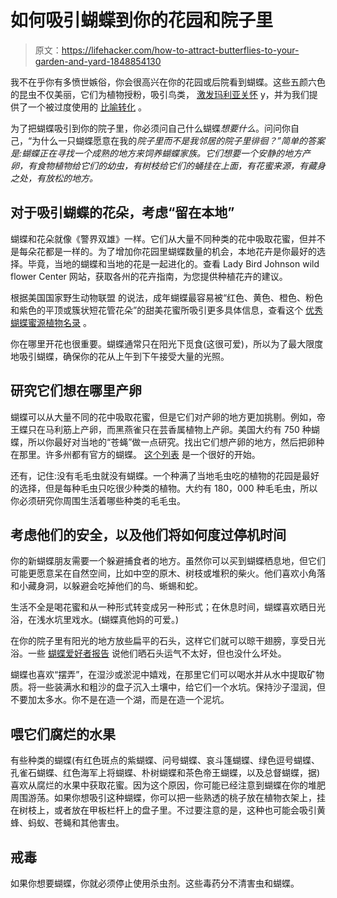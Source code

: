 # 如何吸引蝴蝶到你的花园和院子里

> 原文：<https://lifehacker.com/how-to-attract-butterflies-to-your-garden-and-yard-1848854130>

我不在乎你有多愤世嫉俗，你会很高兴在你的花园或后院看到蝴蝶。这些五颜六色的昆虫不仅美丽，它们为植物授粉，吸引鸟类， [激发玛利亚关怀](https://mariahcarey.fandom.com/wiki/Butterfly_(album)) y，并为我们提供了一个被过度使用的 [比喻转化](https://greattransitionstories.org/patterns-of-change/the-metaphor-of-metamorphosis) 。



为了把蝴蝶吸引到你的院子里，你必须问自己什么蝴蝶*想要什么*。问问你自己，“为什么一只蝴蝶愿意在我的*院子里而不是我邻居的院子里徘徊？”简单的答案是:蝴蝶正在寻找一个成熟的地方来饲养蝴蝶家族。它们想要一个安静的地方产卵，有食物植物给它们的幼虫，有树枝给它们的蛹挂在上面，有花蜜来源，有藏身之处，有放松的地方。*

## 对于吸引蝴蝶的花朵，考虑“留在本地”

蝴蝶和花朵就像《警界双雄》一样。它们从大量不同种类的花中吸取花蜜，但并不是每朵花都是一样的。为了增加你花园里蝴蝶数量的机会，本地花卉是你最好的选择。毕竟，当地的蝴蝶和当地的花是一起进化的。查看 Lady Bird Johnson wild flower Center 网站，获取各州的花卉指南，为您提供种植花卉的建议。

根据美国国家野生动物联盟 的说法，成年蝴蝶最容易被“红色、黄色、橙色、粉色和紫色的平顶或簇状短花管花朵”的甜美花蜜所吸引更多具体信息，查看这个 [优秀蝴蝶蜜源植物名录](https://www.joyfulbutterfly.com/what-do-butterflies-eat/) 。

你在哪里开花也很重要。蝴蝶通常只在阳光下觅食(这很可爱)，所以为了最大限度地吸引蝴蝶，确保你的花从上午到下午接受大量的光照。

## 研究它们想在哪里产卵

蝴蝶可以从大量不同的花中吸取花蜜，但是它们对产卵的地方更加挑剔。例如，帝王蝶只在马利筋上产卵，而黑燕雀只在芸香属植物上产卵。美国大约有 750 种蝴蝶，所以你最好对当地的“苍蝇”做一点研究。找出它们想产卵的地方，然后把卵种在那里。许多州都有官方的蝴蝶。 [这个列表](https://www.netstate.com/states/tables/state_butterflies.htm) 是一个很好的开始。

还有，记住:没有毛毛虫就没有蝴蝶。一个种满了当地毛虫吃的植物的花园是最好的选择，但是每种毛虫只吃很少种类的植物。大约有 180，000 种毛毛虫，所以你必须研究你周围生活着哪些种类的毛毛虫。

## **考虑他们的安全，以及他们将如何度过停机时间**

你的新蝴蝶朋友需要一个躲避捕食者的地方。虽然你可以买到蝴蝶栖息地，但它们可能更愿意呆在自然空间，比如中空的原木、树枝或堆积的柴火。他们喜欢小角落和小藏身洞，以躲避会吃掉他们的鸟、蜥蜴和蛇。

生活不全是喝花蜜和从一种形式转变成另一种形式；在休息时间，蝴蝶喜欢晒日光浴，在浅水坑里戏水。(蝴蝶真他妈的可爱。)

在你的院子里有阳光的地方放些扁平的石头，这样它们就可以晾干翅膀，享受日光浴。一些 [蝴蝶爱好者报告](https://www.joyfulbutterfly.com/attract-butterflies/) 说他们晒石头运气不太好，但也没什么坏处。

蝴蝶也喜欢“摆弄”，在湿沙或淤泥中嬉戏，在那里它们可以喝水并从水中提取矿物质。将一些装满水和粗沙的盘子沉入土壤中，给它们一个水坑。保持沙子湿润，但不要加太多水。你不是在造一个湖，而是在造一个泥坑。

## **喂它们腐烂的水果**

有些种类的蝴蝶(有红色斑点的紫蝴蝶、问号蝴蝶、哀斗篷蝴蝶、绿色逗号蝴蝶、孔雀石蝴蝶、红色海军上将蝴蝶、朴树蝴蝶和茶色帝王蝴蝶，以及总督蝴蝶，据)喜欢从腐烂的水果中获取花蜜。因为这个原因，你可能已经注意到蝴蝶在你的堆肥周围游荡。如果你想吸引这种蝴蝶，你可以把一些熟透的桃子放在植物衣架上，挂在树枝上，或者放在甲板栏杆上的盘子里。不过要注意的是，这种也可能会吸引黄蜂、蚂蚁、苍蝇和其他害虫。

## **戒毒**

如果你想要蝴蝶，你就必须停止使用杀虫剂。这些毒药分不清害虫和蝴蝶。